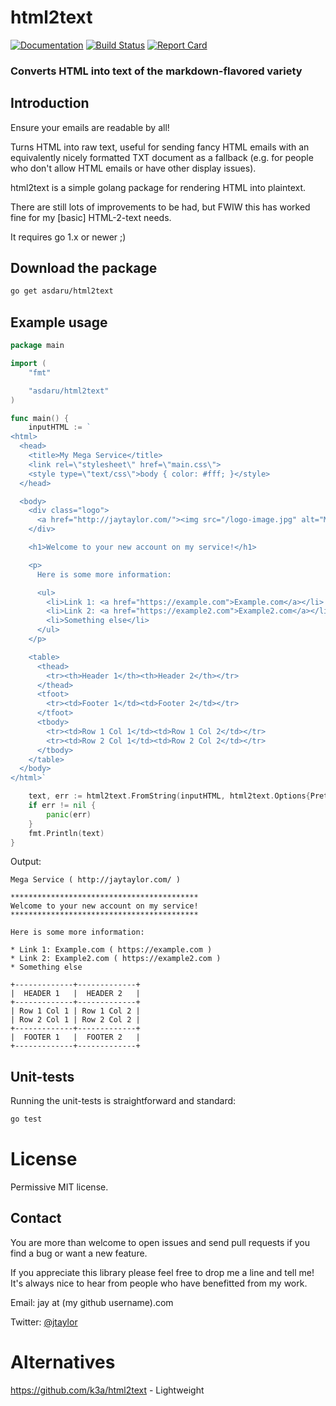 # html2text

[![Documentation](https://godoc.org/github.com/jaytaylor/html2text?status.svg)](https://godoc.org/github.com/jaytaylor/html2text)
[![Build Status](https://travis-ci.org/jaytaylor/html2text.svg?branch=master)](https://travis-ci.org/jaytaylor/html2text)
[![Report Card](https://goreportcard.com/badge/github.com/jaytaylor/html2text)](https://goreportcard.com/report/github.com/jaytaylor/html2text)

### Converts HTML into text of the markdown-flavored variety


## Introduction

Ensure your emails are readable by all!

Turns HTML into raw text, useful for sending fancy HTML emails with an equivalently nicely formatted TXT document as a fallback (e.g. for people who don't allow HTML emails or have other display issues).

html2text is a simple golang package for rendering HTML into plaintext.

There are still lots of improvements to be had, but FWIW this has worked fine for my [basic] HTML-2-text needs.

It requires go 1.x or newer ;)


## Download the package

```bash
go get asdaru/html2text
```

## Example usage

```go
package main

import (
	"fmt"

	"asdaru/html2text"
)

func main() {
	inputHTML := `
<html>
  <head>
    <title>My Mega Service</title>
    <link rel=\"stylesheet\" href=\"main.css\">
    <style type=\"text/css\">body { color: #fff; }</style>
  </head>

  <body>
    <div class="logo">
      <a href="http://jaytaylor.com/"><img src="/logo-image.jpg" alt="Mega Service"/></a>
    </div>

    <h1>Welcome to your new account on my service!</h1>

    <p>
      Here is some more information:

      <ul>
        <li>Link 1: <a href="https://example.com">Example.com</a></li>
        <li>Link 2: <a href="https://example2.com">Example2.com</a></li>
        <li>Something else</li>
      </ul>
    </p>

    <table>
      <thead>
        <tr><th>Header 1</th><th>Header 2</th></tr>
      </thead>
      <tfoot>
        <tr><td>Footer 1</td><td>Footer 2</td></tr>
      </tfoot>
      <tbody>
        <tr><td>Row 1 Col 1</td><td>Row 1 Col 2</td></tr>
        <tr><td>Row 2 Col 1</td><td>Row 2 Col 2</td></tr>
      </tbody>
    </table>
  </body>
</html>`

	text, err := html2text.FromString(inputHTML, html2text.Options{PrettyTables: true})
	if err != nil {
		panic(err)
	}
	fmt.Println(text)
}
```

Output:
```
Mega Service ( http://jaytaylor.com/ )

******************************************
Welcome to your new account on my service!
******************************************

Here is some more information:

* Link 1: Example.com ( https://example.com )
* Link 2: Example2.com ( https://example2.com )
* Something else

+-------------+-------------+
|  HEADER 1   |  HEADER 2   |
+-------------+-------------+
| Row 1 Col 1 | Row 1 Col 2 |
| Row 2 Col 1 | Row 2 Col 2 |
+-------------+-------------+
|  FOOTER 1   |  FOOTER 2   |
+-------------+-------------+
```


## Unit-tests

Running the unit-tests is straightforward and standard:

```bash
go test
```


# License

Permissive MIT license.


## Contact

You are more than welcome to open issues and send pull requests if you find a bug or want a new feature.

If you appreciate this library please feel free to drop me a line and tell me!  It's always nice to hear from people who have benefitted from my work.

Email: jay at (my github username).com

Twitter: [@jtaylor](https://twitter.com/jtaylor)

# Alternatives

https://github.com/k3a/html2text - Lightweight
